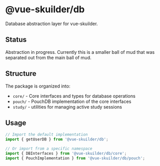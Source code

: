 # @vue-skuilder/db

Database abstraction layer for vue-skuilder.

## Status

Abstraction in progress. Currently this is a smaller ball of mud that was separated out from the main ball of mud.

## Structure

The package is organized into:

- `core/` - Core interfaces and types for database operations
- `pouch/` - PouchDB implementation of the core interfaces
- `study/` - utilities for managing active study sessions

## Usage

```typescript
// Import the default implementation
import { getUserDB } from '@vue-skuilder/db';

// Or import from a specific namespace
import { DBInterfaces } from '@vue-skuilder/db/core';
import { PouchImplementation } from '@vue-skuilder/db/pouch';
```
